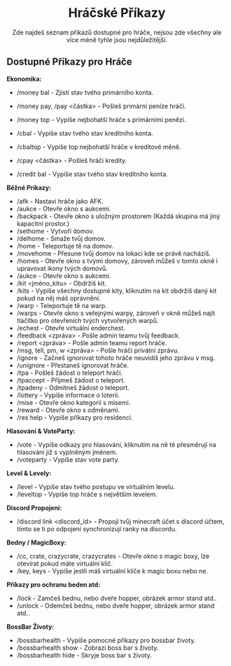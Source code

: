 <div align=center>

# Hráčské Příkazy

Zde najdeš seznam příkazů dostupné pro hráče, nejsou zde všechny ale více méně tyhle jsou nejdůležitější.
</div>

## Dostupné Příkazy pro Hráče

**Ekonomika:**
- /money bal - Zjistí stav tvého primárního konta.
- /money pay, /pay <nick> <částka> - Pošleš primární peníze hráči.
- /money top - Vypíše nejbohatší hráče s primárními penězi.

- /cbal - Vypíše stav tvého stav kreditního konta.
- /cbaltop - Vypíše top nejbohatší hráče v kreditové měně.
- /cpay <nick> <částka> - Pošleš hráči kredity.
- /credit bal - Vypíše stav tvého stav kreditního konta.

**Běžné Príkazy:**
- /afk - Nastaví hráče jako AFK.
- /aukce - Otevře okno s aukcemi.
- /backpack - Otevře okno s uložným prostorem (Každá skupina má jiný kapacitní prostor.)
- /sethome <domov> - Vytvoří domov.
- /delhome <domov> - Smaže tvůj domov.
- /home <domov> - Teleportuje tě na domov.
- /movehome <domov> - Přesune tvůj domov na lokaci kde se právě nacházíš.
- /homes - Otevře okno s tvými domovy, zároveň můžeš v tomto okně i upravovat ikony tvých domovů.
- /aukce - Otevře okno s aukcemi.
- /kit <jméno_kitu> - Obdržíš kit.
- /kits - Vypíše všechny dostupné kity, kliknutím na kit obdržíš daný kit pokud na něj máš oprávnění.
- /warp <warp> - Teleportuje tě na warp.
- /warps - Otevře okno s veřejnými warpy, zároveň v okně můžeš najít tlačítko pro otevřeních tvých vytvořených warpů.
- /echest - Otevře virtuální enderchest.
- /feedback <zpráva> - Pošle admin teamu tvůj feedback.
- /report <nick> <kategorie> <zpráva> - Pošle admin teamu report hráče.
- /msg, tell, pm, w <nick> <zpráva> - Pošle hráči privátní zprávu.
- /ignore <nick> - Začneš ignorovat tohoto hráče neuvidíš jeho zprávu v msg.
- /unignore <nick> - Přestaneš ignorovat hráče.
- /tpa <nick> - Pošleš žádost o teleport hráči.
- /tpaccept - Příjmeš žádost o teleport.
- /tpadeny - Odmítneš žádost o teleport.
- /lottery - Vypíše informace o loterii.
- /mise - Otevře okno kategorii s misemi.
- /reward - Otevře okno s odměnami.
- /res help - Vypíše příkazy pro residenci.

**Hlasování & VoteParty:**
- /vote - Vypíše odkazy pro hlasování, kliknutím na ně tě přesměrují na hlasování již s vyplněným jménem.
- /voteparty - Vypíše stav vote party.

**Level & Levely:**
- /level - Vypíše stav tvého postupu ve virtuálním levelu.
- /leveltop - Vypíše top hráče s největším levelem.

**Discord Propojení:**
- /discord link <discord_id> - Propojí tvůj minecraft účet s discord účtem, tímto se ti po odpojení synchronizují ranky na discordu.

**Bedny / MagicBoxy:**
- /cc, crate, crazycrate, crazycrates - Otevře okno s magic boxy, lze otevírat pokud máte virtuální klíč.
- /key, keys - Vypíše jestli máš virtuální klíče k magic boxu nebo ne.

**Příkazy pro ochranu beden atd:**
- /lock - Zamčeš bednu, nebo dveře hopper, obrázek armor stand atd..
- /unlock - Odemčeš bednu, nebo dveře hopper, obrázek armor stand atd..

**BossBar Životy:**
- /bossbarhealth - Vypíše pomocné příkazy pro bossbar životy.
- /bossbarhealth show - Zobrazí boss bar s životy.
- /bossbarhealth hide - Skryje boss bar s životy.